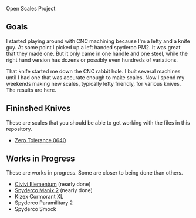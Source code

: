 Open Scales Project

## Goals

I started playing around with CNC machining because I'm a lefty and
a knife guy. At some point I picked up a left handed spyderco PM2. 
It was great that they made one. But it only came in one handle 
and one steel, while the right hand version has dozens or possibly
even hundreds of variations.

That knife started me down the CNC rabbit hole. I buit several 
machines until I had one that was accurate enough to make scales.
Now I spend my weekends making new scales, typically lefty 
friendly, for various knives. The results are here.

## Fininshed Knives

These are scales that you should be able to get working 
with the files in this repository.

- [Zero Tolerance 0640](zt-0640/readme.md)

## Works in Progress

These are works in progress. Some are closer to being done than 
others.

- [Civivi Elementum](civivi-elementum) (nearly done)
- [Spyderco Manix 2](spyderco-manix) (nearly done)
- Kizex Cormorant XL
- Spyderco Paramilitary 2
- Spyderco Smock
